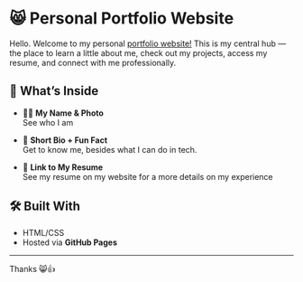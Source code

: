 # 😸 Personal Portfolio Website

Hello. Welcome to my personal [portfolio website!](https://destinyro.github.io) This is my central hub — the place to learn a little about me, check out my projects, access my resume, and connect with me professionally.

## 📌 What’s Inside

- 🧑‍💼 **My Name & Photo**  
  See who I am

- 📝 **Short Bio + Fun Fact**  
  Get to know me, besides what I can do in tech.

- 📄 **Link to My Resume**  
  See my resume on my website for a more details on my experience


## 🛠️ Built With

- HTML/CSS 
- Hosted via **GitHub Pages**

---

Thanks 😸👍